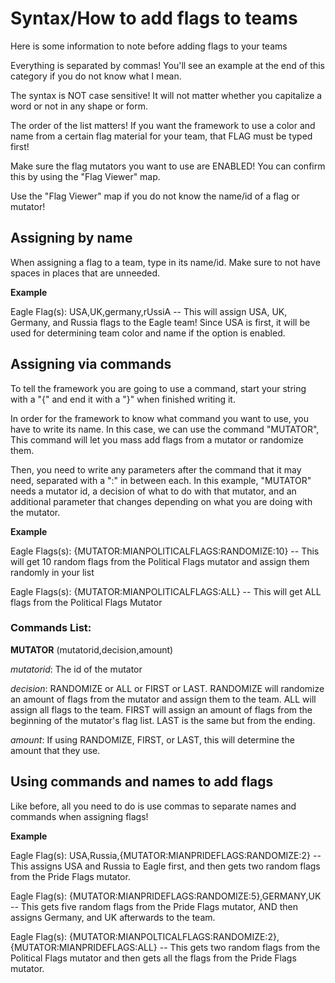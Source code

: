 # Syntax/How to add flags to teams
Here is some information to note before adding flags to your teams

Everything is separated by commas! You'll see an example at the end of this category if you do not know what I mean.

The syntax is NOT case sensitive! It will not matter whether you capitalize a word or not in any shape or form.

The order of the list matters! If you want the framework to use a color and name from a certain flag material for your team, that FLAG must be typed first!

Make sure the flag mutators you want to use are ENABLED! You can confirm this by using the "Flag Viewer" map.

Use the "Flag Viewer" map if you do not know the name/id of a flag or mutator!

## Assigning by name
When assigning a flag to a team, type in its name/id. Make sure to not have spaces in places that are unneeded.

**Example**

Eagle Flag(s): USA,UK,germany,rUssiA -- This will assign USA, UK, Germany, and Russia flags to the Eagle team! Since USA is first, it will be used for determining team color and name if the option is enabled.

## Assigning via commands
To tell the framework you are going to use a command, start your string with a "{" and end it with a "}" when finished writing it.

In order for the framework to know what command you want to use, you have to write its name. In this case, we can use the command "MUTATOR", This command will let you mass add flags from a mutator or randomize them.

Then, you need to write any parameters after the command that it may need, separated with a ":" in between each. In this example, "MUTATOR" needs a mutator id, a decision of what to do with that mutator, and an additional parameter that changes depending on what you are doing with the mutator.

**Example**

Eagle Flags(s): {MUTATOR:MIANPOLITICALFLAGS:RANDOMIZE:10} -- This will get 10 random flags from the Political Flags mutator and assign them randomly in your list

Eagle Flags(s): {MUTATOR:MIANPOLITICALFLAGS:ALL} -- This will get ALL flags from the Political Flags Mutator


### Commands List:

**MUTATOR** (mutatorid,decision,amount)

*mutatorid*: The id of the mutator

*decision*: RANDOMIZE or ALL or FIRST or LAST. RANDOMIZE will randomize an amount of flags from the mutator and assign them to the team. ALL will assign all flags to the team. FIRST will assign an amount of flags from the beginning of the mutator's flag list. LAST is the same but from the ending.

*amount*: If using RANDOMIZE, FIRST, or LAST, this will determine the amount that they use.

## Using commands and names to add flags
Like before, all you need to do is use commas to separate names and commands when assigning flags!

**Example**

Eagle Flag(s): USA,Russia,{MUTATOR:MIANPRIDEFLAGS:RANDOMIZE:2} -- This assigns USA and Russia to Eagle first, and then gets two random flags from the Pride Flags mutator.

Eagle Flag(s): {MUTATOR:MIANPRIDEFLAGS:RANDOMIZE:5},GERMANY,UK -- This gets five random flags from the Pride Flags mutator, AND then assigns Germany, and UK afterwards to the team.

Eagle Flag(s): {MUTATOR:MIANPOLTICALFLAGS:RANDOMIZE:2},{MUTATOR:MIANPRIDEFLAGS:ALL} -- This gets two random flags from the Political Flags mutator and then gets all the flags from the Pride Flags mutator.